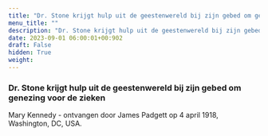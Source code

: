```yaml
---
title: "Dr. Stone krijgt hulp uit de geestenwereld bij zijn gebed om genezing voor de zieken"
menu_title: ""
description: "Dr. Stone krijgt hulp uit de geestenwereld bij zijn gebed om genezing voor de zieken"
date: 2023-09-01 06:00:01+00:902
draft: False
hidden: True
weight:
---
```

### Dr. Stone krijgt hulp uit de geestenwereld bij zijn gebed om genezing voor de zieken

Mary Kennedy - ontvangen door James Padgett op 4 april 1918, Washington, DC, USA.
